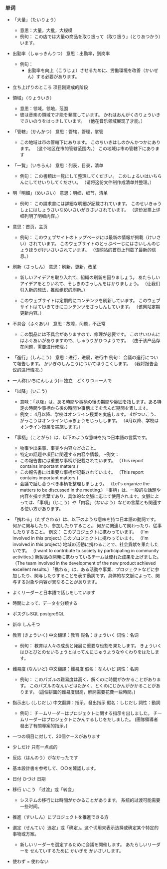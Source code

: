### 单词
- 「大量」（たいりょう）
  - 意思：大量，大批，大规模
  - 例句：
  この店では大量の商品を取り扱って（取り扱う」（とりあつかう）います。
- 出勤率（しゅっきんりつ） 意思：出勤率，到岗率
  - 例句：
    - 出勤率を向上（こうじょ）させるために、労働環境を改善（かいぜん）する必要があります。
- 立ち上げりのところ 项目刚建成的阶段
- 領域」（りょういき）
  - 意思：领域，领地，范围
  - 彼は音楽の領域で才能を発揮しています。
    かれはおんがくのりょういきでさいのうをはっきしています。
    （他在音乐领域展现了才能。）
- 「管轄」（かんかつ） 意思：管辖，管理，掌管
  - この地域は市の管轄下にあります。
このちいきはしのかんかつかにあります。
（这个地区在市的管辖范围内。）
この地域は市の管轄下にあります
- 「一覧」（いちらん）
  意思：列表，目录，清单
  - 例句：
   この書類は一覧にして整理してください。
   このしょるいはいちらんにしてせいりしてください。
   （请将这份文件制作成清单并整理。）
- 明「明細」（めいさい） 意思：明细，细节，清单
  - 例句：
  この請求書には詳細な明細が記載されています。
  このせいきゅうしょにはしょうさいなめいさいがきさいされています。
  （这份发票上详细列明了明细内容。）
- 意思：首页，主页
  - 例句：
  このウェブサイトのトップページには最新の情報が掲載（けいさい）されています。
  このウェブサイトのとっぷぺーじにはさいしんのじょうほうがけいさいされています。
  （该网站的首页上刊载了最新的信息。）
- 刷新（さっしん） 意思：刷新，更新，改革
  - 新しいアイデアを取り入れて、組織の刷新を図りましょう。
  あたらしいアイデアをとりいれて、そしきのさっしんをはかりましょう。
  （让我们引入新的想法，推动组织的刷新。）

  - このウェブサイトは定期的にコンテンツを刷新しています。
  このウェブサイトはていきてきにコンテンツをさっしんしています。
  （该网站定期更新内容。）
- 不具合（ふぐあい）
  意思：故障，问题，不正常
  - この製品には不具合がありますので、修理が必要です。
  このせいひんにはふぐあいがありますので、しゅうりがひつようです。
  （由于该产品存在问题，需要进行修理。）
- 「進行」（しんこう）
  意思：进行，进展，进行中
  例句：
  会議の進行について報告します。
  かいぎのしんこうについてほうこくします。
  （我将报告会议的进行情况。）
- 一人称(いちにんしょう)＝独立　どくりつ＝一人で
- 「以降」（いこう）
  - 意味：「以降」は、ある時間や事柄の後の期間や範囲を指します。ある特定の時間や事柄から後の時間や事柄までを含んだ期間を表します。
  - 例文：
  4月以降、学校はオンライン授業を実施します。
  4がついこう、がっこうはオンラインじゅぎょうをじっしします。
  （4月以降、学校はオンライン授業を実施します。）
- 「事柄」（ことがら）は、以下のような意味を持つ日本語の言葉です。
  - 物事や出来事、事実や内容などのこと。
  - 特定の話題や項目に関連する内容や情報。
   -例文：
  - この報告書には重要な事柄が記載されています。
  （This report contains important matters.)
  - この報告書には重要な事柄が記載されています。
  （This report contains important matters.)
  - 会議で話し合うべき事柄を整理しましょう。
  （Let's organize the matters to be discussed in the meeting.)
  「事柄」は、一般的な話題や内容を指す言葉であり、具体的な文脈に応じて使用されます。文脈によっては、「事項」（じこう）や「内容」（ないよう）などの言葉とも関連する使い方があります。
- 「携わる」（たずさわる）は、以下のような意味を持つ日本語の動詞です。
  何かに関与したり、参加したりすること。
  何かに関連して関わったり、従事したりすること。
  例文：
  このプロジェクトに携わっています。
  （I'm involved in this project.)
  このプロジェクトに携わっています。
  （I'm involved in this project.)
  地域の活動に携わることで、社会貢献を果たしたいです。
  （I want to contribute to society by participating in community activities.)
  新製品の開発に携わっているチームは優れた成果を上げました。
  （The team involved in the development of the new product achieved excellent results.)
  「携わる」は、ある活動や事業、プロジェクトなどに参加したり、関与したりすることを表す動詞です。具体的な文脈によって、関与する対象や内容が異なることがあります。
- よくリーダーと日本語で話しをしています
- 時間によって、データを分類する
- ポスグレSQL  postgreSQL
- 新卒 しんそつ
- 教育 (きょういく)
中文翻译：教育
假名：きょういく
词性：名词
  - 例句：
  教育は人々の成長と発展に重要な役割を果たします。
  きょういくはひとびとのせいちょうとはってんにじゅうようなやくわりをはたします。
- 難易度 (なんいど)
中文翻譯：難易度
假名：なんいど
詞性：名詞

  - 例句：
このパズルの難易度は高く、解くのに時間がかかることがあります。
このパズルのなんいどはたかく、とくのにじかんがかかることがあります。
(這個拼圖的難易度很高，解開需要花費一些時間。)
- 指示出し (しじだし)
中文翻譯：指示，發出指示
假名：しじだし
詞性：動詞
  - 例句：
  チームリーダーはプロジェクトに関する指示を出しました。
  チームリーダーはプロジェクトにかんするしじをだしました。
  (團隊領導者發出了有關專案的指示。)
- 一つの項目に対して、20個ケースがあります
- 少しだけ 只有一点点的
- 反応（はんのう）がなかったです
- 基本設計書を参考して、○○を確認します。
- 日付 ひづけ 日期
- 移行 いこう 「过渡」或「转变」
  - システムの移行には時間がかかることがあります。
    系统的过渡可能需要一些时间。
- 推進（すいしん）にプロジェクトを推進できる方
- 選定（せんてい）选定」或「确定」。这个词用来表示选择或确定某个特定的事物或方案。
  - 新しいリーダーを選定するために会議を開催します。
  あたらしいリーダーを せんていするために かいぎを かいさいします。
- 使わず = 使わない

